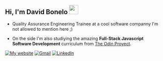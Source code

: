 ## Hi, I'm David Bonelo <img src = "https://raw.githubusercontent.com/MartinHeinz/MartinHeinz/master/wave.gif" width = 30px>

- Quality Assurance Engineering Trainee at a cool software companny I'm not allowed to mention here ;)

- On the side I'm also studiying the amazing **Full-Stack Javascript Software Development** curriculum from [The Odin Proyect](https://www.theodinproject.com/).

[![My website](https://img.shields.io/badge/My_Website-000000?style=for-the-badge&logo=Microsoft-edge&logoColor=white)](https://davidbonelo-web.netlify.app)
[![Gmail](https://img.shields.io/badge/Gmail-D14836?style=for-the-badge&logo=gmail&logoColor=white)](mailto:bonelodev@gmail.com?subject=Feedback%20From%20Github&body=Hello,)
[![LinkedIn](https://img.shields.io/badge/LinkedIn-0077B5?style=for-the-badge&logo=linkedin&logoColor=white)](https://www.linkedin.com/in/davidbonelo/)

